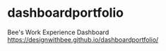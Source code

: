 # dashboardportfolio
Bee's Work Experience Dashboard
https://designwithbee.github.io/dashboardportfolio/
